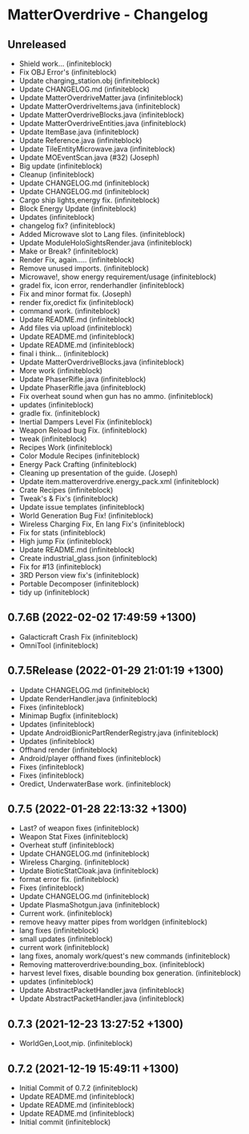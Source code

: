 MatterOverdrive - Changelog
===========================

Unreleased
----------
* Shield work... (infiniteblock)
* Fix OBJ Error's (infiniteblock)
* Update charging_station.obj (infiniteblock)
* Update CHANGELOG.md (infiniteblock)
* Update MatterOverdriveMatter.java (infiniteblock)
* Update MatterOverdriveItems.java (infiniteblock)
* Update MatterOverdriveBlocks.java (infiniteblock)
* Update MatterOverdriveEntities.java (infiniteblock)
* Update ItemBase.java (infiniteblock)
* Update Reference.java (infiniteblock)
* Update TileEntityMicrowave.java (infiniteblock)
* Update MOEventScan.java (#32) (Joseph)
* Big update (infiniteblock)
* Cleanup (infiniteblock)
* Update CHANGELOG.md (infiniteblock)
* Update CHANGELOG.md (infiniteblock)
* Cargo ship lights,energy fix. (infiniteblock)
* Block Energy Update (infiniteblock)
* Updates (infiniteblock)
* changelog fix? (infiniteblock)
* Added Microwave slot to Lang files. (infiniteblock)
* Update ModuleHoloSightsRender.java (infiniteblock)
* Make or Break? (infiniteblock)
* Render Fix, again..... (infiniteblock)
* Remove unused imports. (infiniteblock)
* Microwave!, show energy requirement/usage (infiniteblock)
* gradel fix, icon error, renderhandler (infiniteblock)
* Fix and minor format fix. (Joseph)
* render fix,oredict fix (infiniteblock)
* command work. (infiniteblock)
* Update README.md (infiniteblock)
* Add files via upload (infiniteblock)
* Update README.md (infiniteblock)
* Update README.md (infiniteblock)
* final i think... (infiniteblock)
* Update MatterOverdriveBlocks.java (infiniteblock)
* More work (infiniteblock)
* Update PhaserRifle.java (infiniteblock)
* Update PhaserRifle.java (infiniteblock)
* Fix overheat sound when gun has no ammo. (infiniteblock)
* updates (infiniteblock)
* gradle fix. (infiniteblock)
* Inertial Dampers Level Fix (infiniteblock)
* Weapon Reload bug Fix. (infiniteblock)
* tweak (infiniteblock)
* Recipes Work (infiniteblock)
* Color Module Recipes (infiniteblock)
* Energy Pack Crafting (infiniteblock)
* Cleaning up presentation of the guide. (Joseph)
* Update item.matteroverdrive.energy_pack.xml (infiniteblock)
* Crate Recipes (infiniteblock)
* Tweak's & Fix's (infiniteblock)
* Update issue templates (infiniteblock)
* World Generation Bug Fix! (infiniteblock)
* Wireless Charging Fix, En lang Fix's (infiniteblock)
* Fix for stats (infiniteblock)
* High jump Fix (infiniteblock)
* Update README.md (infiniteblock)
* Create industrial_glass.json (infiniteblock)
* Fix for #13 (infiniteblock)
* 3RD Person view fix's (infiniteblock)
* Portable Decomposer (infiniteblock)
* tidy up (infiniteblock)

0.7.6B (2022-02-02 17:49:59 +1300)
----------------------------------
* Galacticraft Crash Fix (infiniteblock)
* OmniTool (infiniteblock)

0.7.5Release (2022-01-29 21:01:19 +1300)
----------------------------------------
* Update CHANGELOG.md (infiniteblock)
* Update RenderHandler.java (infiniteblock)
* Fixes (infiniteblock)
* Minimap Bugfix (infiniteblock)
* Updates (infiniteblock)
* Update AndroidBionicPartRenderRegistry.java (infiniteblock)
* Updates (infiniteblock)
* Offhand render (infiniteblock)
* Android/player offhand fixes (infiniteblock)
* Fixes (infiniteblock)
* Fixes (infiniteblock)
* Oredict, UnderwaterBase work. (infiniteblock)

0.7.5 (2022-01-28 22:13:32 +1300)
---------------------------------
* Last? of weapon fixes (infiniteblock)
* Weapon Stat Fixes (infiniteblock)
* Overheat stuff (infiniteblock)
* Update CHANGELOG.md (infiniteblock)
* Wireless Charging. (infiniteblock)
* Update BioticStatCloak.java (infiniteblock)
* format error fix. (infiniteblock)
* Fixes (infiniteblock)
* Update CHANGELOG.md (infiniteblock)
* Update PlasmaShotgun.java (infiniteblock)
* Current work. (infiniteblock)
* remove heavy matter pipes from worldgen (infiniteblock)
* lang fixes (infiniteblock)
* small updates (infiniteblock)
* current work (infiniteblock)
* lang fixes, anomaly work/quest's new commands (infiniteblock)
* Removing matteroverdrive:bounding_box. (infiniteblock)
* harvest level fixes, disable bounding box generation. (infiniteblock)
* updates (infiniteblock)
* Update AbstractPacketHandler.java (infiniteblock)
* Update AbstractPacketHandler.java (infiniteblock)

0.7.3 (2021-12-23 13:27:52 +1300)
---------------------------------
* WorldGen,Loot,mip. (infiniteblock)

0.7.2 (2021-12-19 15:49:11 +1300)
---------------------------------
* Initial Commit of 0.7.2 (infiniteblock)
* Update README.md (infiniteblock)
* Update README.md (infiniteblock)
* Update README.md (infiniteblock)
* Initial commit (infiniteblock)
